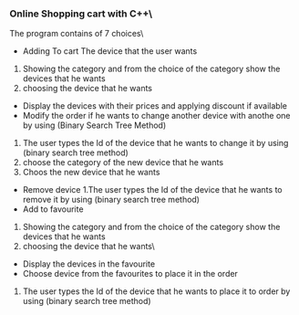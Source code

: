 ### Online Shopping cart with C++\

The program contains of 7 choices\

* Adding To cart The device that the user wants 
1. Showing the category and from the choice of the category show the devices that he wants
2. choosing the device that he wants
* Display the devices with their prices and applying discount if available
* Modify the order if he wants to change another device with anothe one by using (Binary Search Tree Method)
1. The user types the Id of the device that he wants to change it by using (binary search tree method)
2. choose the category of the new device that he wants
3. Choos the new device that he wants 
* Remove device
1.The user types the Id of the device that he wants to remove it by using (binary search tree method) 
* Add to favourite
1. Showing the category and from the choice of the category show the devices that he wants
2. choosing the device that he wants\
* Display the devices in the favourite
* Choose device from the favourites to place it in the order
1. The user types the Id of the device that he wants to place it to order by using (binary search tree method) 
